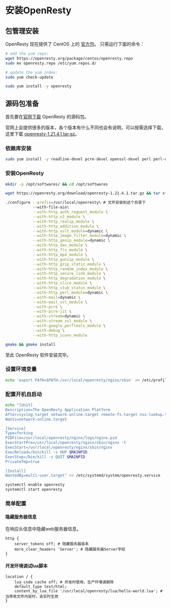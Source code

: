 # 安装OpenResty

## 包管理安装

OpenResty 现在提供了 CentOS 上的 [官方包](https://openresty.org/cn/linux-packages.html)。 只需运行下面的命令：

```bash
# add the yum repo:
wget https://openresty.org/package/centos/openresty.repo
sudo mv openresty.repo /etc/yum.repos.d/

# update the yum index:
sudo yum check-update

sudo yum install -y openresty
```

## 源码包准备

首先要在[官网下载](https://openresty.org/cn/download.html) OpenResty 的源码包。

官网上会提供很多的版本，各个版本有什么不同也会有说明，可以按需选择下载，这里下载 [openresty-1.21.4.1.tar.gz](https://openresty.org/download/openresty-1.21.4.1.tar.gz)。

### 依赖库安装

```bash
sudo yum install -y readline-devel pcre-devel openssl-devel perl perl-devel perl-ExtUtils-Embed  libxml2 libxslt-devel gd-devel GeoIP GeoIP-devel google-perftools google-perftools-devel
```

### 安装OpenResty

```bash
mkdir -p /opt/softwares/ && cd /opt/softwares

wget https://openresty.org/download/openresty-1.21.4.1.tar.gz && tar xf openresty-1.21.4.1.tar.gz && cd openresty-1.21.4.1

./configure --prefix=/usr/local/openresty\ # 文件安装到这个目录下
            --with-file-aio\
            --with-http_auth_request_module \
            --with-http_v2_module \
            --with-http_realip_module \
            --with-http_addition_module \
            --with-http_xslt_module=dynamic \
            --with-http_image_filter_module=dynamic \
            --with-http_geoip_module=dynamic \
            --with-http_dav_module \
            --with-http_flv_module \
            --with-http_mp4_module \
            --with-http_gunzip_module \
            --with-http_gzip_static_module \
            --with-http_random_index_module \
            --with-http_secure_link_module \
            --with-http_degradation_module \
            --with-http_slice_module \
            --with-http_stub_status_module \
            --with-http_perl_module=dynamic \
            --with-mail=dynamic \
            --with-mail_ssl_module \
            --with-pcre \
            --with-pcre-jit \
            --with-stream=dynamic \
            --with-stream_ssl_module \
            --with-google_perftools_module \
            --with-debug \
            --with-http_iconv_module

gmake && gmake install
```
至此 OpenResty 软件安装完毕。

### 设置环境变量

```bash
echo 'export PATH=$PATH:/usr/local/openresty/nginx/sbin' >> /etc/profile && source /etc/profile
```

### 配置开机自启动

```bash
echo "[Unit]
Description=The OpenResty Application Platform
After=syslog.target network-online.target remote-fs.target nss-lookup.target
Wants=network-online.target

[Service]
Type=forking
PIDFile=/usr/local/openresty/nginx/logs/nginx.pid
ExecStartPre=/usr/local/openresty/nginx/sbin/nginx -t
ExecStart=/usr/local/openresty/nginx/sbin/nginx
ExecReload=/bin/kill -s HUP $MAINPID
ExecStop=/bin/kill -s QUIT $MAINPID
PrivateTmp=true

[Install]
WantedBy=multi-user.target" >> /etc/systemd/system/openresty.service

systemctl enable openresty
systemctl start openresty
```

### 简单配置

#### 隐藏服务器信息

在响应头信息中隐藏web服务器信息。

```nginx
http {
    server_tokens off; # 隐藏服务器版本
    more_clear_headers 'Server'; # 隐藏服务器Server字段
}
```


#### 开发环境调试lua脚本

```nginx
location / {
    lua_code_cache off; # 开发时使用，生产环境请删除
    default_type text/html;
    content_by_lua_file '/usr/local/openresty/lua/hello-world.lua'; # 当修改文件内容时，会实时生效
}
```
